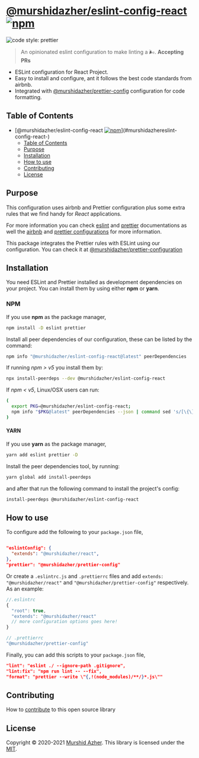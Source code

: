 # [@murshidazher/eslint-config-react](https://github.com/murshidazher/eslint-config-react) [![npm](https://img.shields.io/npm/v/@murshidazher/eslint-config-react.svg?label=&color=0080FF)](https://github.com/murshidazher/eslint-config-react/releases/latest)

![code style: prettier](https://img.shields.io/badge/code_style-prettier-ff69b4.svg?style=flat-square)

> An opinionated eslint configuration to make linting a 🌬️. **Accepting PRs**

- ESLint configuration for React Project.
- Easy to install and configure, ant it follows the best code standards from airbnb.
- Integrated with [@murshidazher/prettier-config](https://github.com/murshidazher/prettier-config) configuration for code formatting.

## Table of Contents

- [@murshidazher/eslint-config-react [![npm](https://img.shields.io/npm/v/@murshidazher/eslint-config-react.svg?label=&color=0080FF)](https://github.com/murshidazher/eslint-config-react/releases/latest)](#murshidazhereslint-config-react-)
  - [Table of Contents](#table-of-contents)
  - [Purpose](#purpose)
  - [Installation](#installation)
  - [How to use](#how-to-use)
  - [Contributing](#contributing)
  - [License](#license)

## Purpose

This configuration uses airbnb and Prettier configuration plus some extra rules that we find handy for *React* applications.

For more information you can check [eslint](https://eslint.org/) and [prettier](https://prettier.io/) documentations as well the [airbnb](https://github.com/airbnb/javascript/tree/master/packages/eslint-config-airbnb) and [prettier configurations](https://github.com/prettier/eslint-config-prettier)  for more information.

This package integrates the Prettier rules with ESLint using our configuration. You can check it at [@murshidazher/prettier-configuration](https://github.com/murshidazher/prettier-config)

## Installation

You need ESLint and Prettier installed as development dependencies on your project. You can install them by using either **npm** or **yarn**.

### NPM

If you use **npm** as the package manager,

```sh
npm install -D eslint prettier
```

Install all peer dependencies of our configuration, these can be listed by the command:

```sh
npm info "@murshidazher/eslint-config-react@latest" peerDependencies
```

If running *npm > v5* you install them by:

```sh
npx install-peerdeps --dev @murshidazher/eslint-config-react
```

If *npm < v5*, Linux/OSX users can run:

```sh
(
  export PKG=@murshidazher/eslint-config-react;
  npm info "$PKG@latest" peerDependencies --json | command sed 's/[\{\},]//g ; s/: /@/g' | xargs npm install --save-dev "$PKG@latest"
)
```

#### YARN

If you use **yarn** as the package manager,

```sh
yarn add eslint prettier -D
```

Install the peer dependencies tool, by running:

```sh
yarn global add install-peerdeps
```

and after that run the following command to install the project's config:

```sh
install-peerdeps @murshidazher/eslint-config-react
```

## How to use

To configure add the following to your `package.json` file,

```json

"eslintConfig": {
  "extends": "@murshidazher/react",
},
"prettier": "@murshidazher/prettier-config"
```

Or create a `.eslintrc.js` and `.prettierrc` files and add `extends: "@murshidazher/react"` and `"@murshidazher/prettier-config"` respectively. As an example:

```js
//.eslintrc
{
  "root": true,
  "extends": "@murshidazher/react"
  // more configuration options goes here!
}

// .prettierrc
"@murshidazher/prettier-config"
```

Finally, you can add this scripts to your `package.json` file,

```json
"lint": "eslint ./ --ignore-path .gitignore",
"lint:fix": "npm run lint -- --fix",
"format": "prettier --write \"{,!(node_modules)/**/}*.js\""
```

## Contributing

How to [contribute](/CONTRIBUTING.MD) to this open source library

## License

Copyright © 2020-2021 [Murshid Azher](https://murshidazher.com). This library is licensed under the [MIT](./LICENCE).
